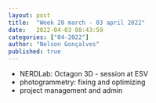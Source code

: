 ```yaml
---
layout: post
title:  "Week 28 march - 03 april 2022"
date:   2022-04-03 08:43:59
categories: ["04-2022"]
author: "Nelson Gonçalves"
published: true
---
```


* NERDLab: Octagon 3D - session at ESV
* photogrammetry: fixing and optimizing
* project management and admin

